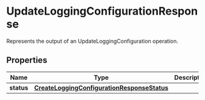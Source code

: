 

# UpdateLoggingConfigurationResponse

Represents the output of an UpdateLoggingConfiguration operation.

## Properties

| Name | Type | Description | Notes |
|------------ | ------------- | ------------- | -------------|
|**status** | [**CreateLoggingConfigurationResponseStatus**](CreateLoggingConfigurationResponseStatus.md) |  |  |



